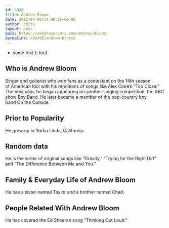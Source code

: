 ```yaml
---
id: 4038
title: Andrew Bloom
date: 2012-04-06T14:00:15+00:00
author: chito
layout: post
guid: https://ukdataservers.com/andrew-bloom/
permalink: /04/06/andrew-bloom/
---
```


* some text
{: toc}
          
          
## Who is  Andrew Bloom
                  
                  
                  
Singer and guitarist who won fans as a contestant on the 14th season of American Idol with his renditions of songs like Alex Clare&#8217;s &#8220;Too Close.&#8221; The next year, he began appearing on another singing competition, the ABC show Boy Band. He later became a member of the pop-country boy band On the Outside.
                  
                
                
                
## Prior to Popularity 
                  
                  
                  
He grew up in Yorba Linda, California. 
                  
                
                
                
## Random data 
                  
                  
                  
He is the writer of original songs like &#8220;Gravity,&#8221; &#8220;Trying for the Right Girl&#8221; and &#8220;The Difference Between Me and You.&#8221;
                  
                
                
                
## Family & Everyday Life of Andrew Bloom
                  
                  
                  
He has a sister named Taylor and a brother named Chad.
                  
                
                
                
## People Related With  Andrew Bloom
                  
                  
                  
He has covered the Ed Sheeran song &#8220;Thinking Out Loud.&#8221;
                  
                
              
            
          
          
          
    
    
  
